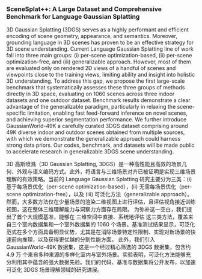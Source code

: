 ### SceneSplat++: A Large Dataset and Comprehensive Benchmark for Language Gaussian Splatting

3D Gaussian Splatting (3DGS) serves as a highly performant and efficient encoding of scene geometry, appearance, and semantics. Moreover, grounding language in 3D scenes has proven to be an effective strategy for 3D scene understanding. Current Language Gaussian Splatting line of work fall into three main groups: (i) per-scene optimization-based, (ii) per-scene optimization-free, and (iii) generalizable approach. However, most of them are evaluated only on rendered 2D views of a handful of scenes and viewpoints close to the training views, limiting ability and insight into holistic 3D understanding. To address this gap, we propose the first large-scale benchmark that systematically assesses these three groups of methods directly in 3D space, evaluating on 1060 scenes across three indoor datasets and one outdoor dataset. Benchmark results demonstrate a clear advantage of the generalizable paradigm, particularly in relaxing the scene-specific limitation, enabling fast feed-forward inference on novel scenes, and achieving superior segmentation performance. We further introduce GaussianWorld-49K a carefully curated 3DGS dataset comprising around 49K diverse indoor and outdoor scenes obtained from multiple sources, with which we demonstrate the generalizable approach could harness strong data priors. Our codes, benchmark, and datasets will be made public to accelerate research in generalizable 3DGS scene understanding.

3D 高斯喷溅（3D Gaussian Splatting, 3DGS）是一种高性能且高效的场景几何、外观与语义编码方式。此外，将语言与三维场景对齐已被证明是实现三维场景理解的有效策略。当前的 Language Gaussian Splatting 研究主要分为三类：(i) 基于每场景优化（per-scene optimization-based），(ii) 无需每场景优化（per-scene optimization-free），以及 (iii) 可泛化方法（generalizable approach）。然而，大多数方法仅在少量场景的渲染二维视图上进行评估，且评估视角接近训练视图，这在整体三维理解能力与洞察力方面存在局限。
为弥补这一空白，我们提出了首个大规模基准，能够在 三维空间中直接、系统地评估 这三类方法，覆盖来自三个室内数据集和一个室外数据集的 1060 个场景。基准测试结果显示，可泛化范式在多个方面具备明显优势，尤其是在消除场景特定性限制、实现对新场景的快速前向推理，以及获得更优越的分割性能方面。
此外，我们引入 GaussianWorld-49K 数据集，这是一个经过精心筛选的 3DGS 数据集，包含约 4.9 万 个来自多种来源的多样化室内与室外场景。实验表明，可泛化方法能够充分利用其中蕴含的强大数据先验。我们的代码、基准与数据集将公开发布，以加速可泛化 3DGS 场景理解领域的研究进展。
